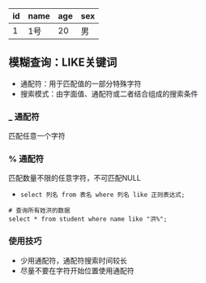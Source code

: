 | id   | name | age  | sex  |
| ---- | ---- | ---- | ---- |
| 1    | 1号  | 20   | 男   |

## 模糊查询：LIKE关键词

- 通配符：用于匹配值的一部分特殊字符
- 搜索模式：由字面值、通配符或二者结合组成的搜索条件

### _ 通配符

匹配任意一个字符

### % 通配符

匹配数量不限的任意字符，不可匹配NULL

- `select 列名 from 表名 where 列名 like 正则表达式;`

```mysql
# 查询所有姓洪的数据
select * from student where name like "洪%";
```

### 使用技巧

- 少用通配符，通配符搜索时间较长
- 尽量不要在字符开始位置使用通配符

